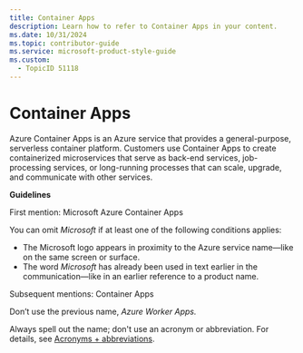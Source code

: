 ```yaml
---
title: Container Apps
description: Learn how to refer to Container Apps in your content.
ms.date: 10/31/2024
ms.topic: contributor-guide
ms.service: microsoft-product-style-guide
ms.custom:
  - TopicID 51118
---
```



# Container Apps

Azure Container Apps is an Azure service that provides a general-purpose, serverless container platform. Customers use Container Apps to create containerized microservices that serve as back-end services, job-processing services, or long-running processes that can scale, upgrade, and communicate with other services.

**Guidelines**

First mention: Microsoft Azure Container Apps

You can omit *Microsoft* if at least one of the following conditions applies:

- The Microsoft logo appears in proximity to the Azure service name—like on the same screen or surface.
- The word *Microsoft* has already been used in text earlier in the communication—like in an earlier reference to a product name.

Subsequent mentions: Container Apps

Don’t use the previous name, *Azure Worker Apps.*

Always spell out the name; don't use an acronym or abbreviation. For details, see [Acronyms + abbreviations](~\acronyms-and-abbreviations.md).





